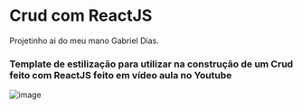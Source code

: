 # Crud com ReactJS
Projetinho ai do meu mano Gabriel Dias.
### Template de estilização para utilizar na construção de um Crud feito com ReactJS feito em vídeo aula no Youtube

![image](https://github.com/gabrieldiasss/crud-template/assets/71296002/010cf8c9-0ab3-4018-b2d4-57a2c74057c6)
